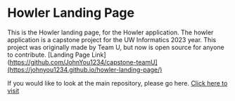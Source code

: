 # Howler Landing Page

This is the Howler landing page, for the Howler application. The howler application is a capstone project
for the UW Informatics 2023 year. This project was originally made by Team U, but now is open source for
anyone to contribute. [Landing Page Link](https://github.com/JohnYou1234/capstone-teamU](https://johnyou1234.github.io/howler-landing-page/)

If you would like to look at the main repository, please go here.
[Click here to visit](https://github.com/JohnYou1234/capstone-teamU)
